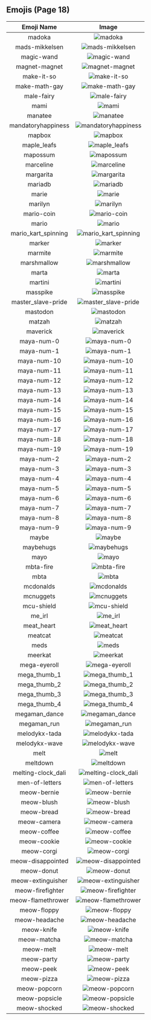 
  ## Emojis (Page 18)
  |Emoji Name|Image|
  | :-: | :-: |
  |madoka| ![madoka](/emojis/lgbtintech/madoka.png)|
  |mads-mikkelsen| ![mads-mikkelsen](/emojis/lgbtintech/mads-mikkelsen.jpg)|
  |magic-wand| ![magic-wand](/emojis/lgbtintech/magic-wand.png)|
  |magnet-magnet| ![magnet-magnet](/emojis/lgbtintech/magnet-magnet.png)|
  |make-it-so| ![make-it-so](/emojis/lgbtintech/make-it-so.gif)|
  |make-math-gay| ![make-math-gay](/emojis/lgbtintech/make-math-gay.png)|
  |male-fairy| ![male-fairy](/emojis/lgbtintech/male-fairy.png)|
  |mami| ![mami](/emojis/lgbtintech/mami.png)|
  |manatee| ![manatee](/emojis/lgbtintech/manatee.jpg)|
  |mandatoryhappiness| ![mandatoryhappiness](/emojis/lgbtintech/mandatoryhappiness.jpg)|
  |mapbox| ![mapbox](/emojis/lgbtintech/mapbox.png)|
  |maple_leafs| ![maple_leafs](/emojis/lgbtintech/maple_leafs.png)|
  |mapossum| ![mapossum](/emojis/lgbtintech/mapossum.png)|
  |marceline| ![marceline](/emojis/lgbtintech/marceline.jpg)|
  |margarita| ![margarita](/emojis/lgbtintech/margarita.png)|
  |mariadb| ![mariadb](/emojis/lgbtintech/mariadb.png)|
  |marie| ![marie](/emojis/lgbtintech/marie.png)|
  |marilyn| ![marilyn](/emojis/lgbtintech/marilyn.jpg)|
  |mario-coin| ![mario-coin](/emojis/lgbtintech/mario-coin.png)|
  |mario| ![mario](/emojis/lgbtintech/mario.png)|
  |mario_kart_spinning| ![mario_kart_spinning](/emojis/lgbtintech/mario_kart_spinning.gif)|
  |marker| ![marker](/emojis/lgbtintech/marker.png)|
  |marmite| ![marmite](/emojis/lgbtintech/marmite.png)|
  |marshmallow| ![marshmallow](/emojis/lgbtintech/marshmallow.png)|
  |marta| ![marta](/emojis/lgbtintech/marta.png)|
  |martini| ![martini](/emojis/lgbtintech/martini.png)|
  |masspike| ![masspike](/emojis/lgbtintech/masspike.jpg)|
  |master_slave-pride| ![master_slave-pride](/emojis/lgbtintech/master_slave-pride.png)|
  |mastodon| ![mastodon](/emojis/lgbtintech/mastodon.png)|
  |matzah| ![matzah](/emojis/lgbtintech/matzah.png)|
  |maverick| ![maverick](/emojis/lgbtintech/maverick.png)|
  |maya-num-0| ![maya-num-0](/emojis/lgbtintech/maya-num-0.png)|
  |maya-num-1| ![maya-num-1](/emojis/lgbtintech/maya-num-1.png)|
  |maya-num-10| ![maya-num-10](/emojis/lgbtintech/maya-num-10.png)|
  |maya-num-11| ![maya-num-11](/emojis/lgbtintech/maya-num-11.png)|
  |maya-num-12| ![maya-num-12](/emojis/lgbtintech/maya-num-12.png)|
  |maya-num-13| ![maya-num-13](/emojis/lgbtintech/maya-num-13.png)|
  |maya-num-14| ![maya-num-14](/emojis/lgbtintech/maya-num-14.png)|
  |maya-num-15| ![maya-num-15](/emojis/lgbtintech/maya-num-15.png)|
  |maya-num-16| ![maya-num-16](/emojis/lgbtintech/maya-num-16.png)|
  |maya-num-17| ![maya-num-17](/emojis/lgbtintech/maya-num-17.png)|
  |maya-num-18| ![maya-num-18](/emojis/lgbtintech/maya-num-18.png)|
  |maya-num-19| ![maya-num-19](/emojis/lgbtintech/maya-num-19.png)|
  |maya-num-2| ![maya-num-2](/emojis/lgbtintech/maya-num-2.png)|
  |maya-num-3| ![maya-num-3](/emojis/lgbtintech/maya-num-3.png)|
  |maya-num-4| ![maya-num-4](/emojis/lgbtintech/maya-num-4.png)|
  |maya-num-5| ![maya-num-5](/emojis/lgbtintech/maya-num-5.png)|
  |maya-num-6| ![maya-num-6](/emojis/lgbtintech/maya-num-6.png)|
  |maya-num-7| ![maya-num-7](/emojis/lgbtintech/maya-num-7.png)|
  |maya-num-8| ![maya-num-8](/emojis/lgbtintech/maya-num-8.png)|
  |maya-num-9| ![maya-num-9](/emojis/lgbtintech/maya-num-9.png)|
  |maybe| ![maybe](/emojis/lgbtintech/maybe.png)|
  |maybehugs| ![maybehugs](/emojis/lgbtintech/maybehugs.png)|
  |mayo| ![mayo](/emojis/lgbtintech/mayo.png)|
  |mbta-fire| ![mbta-fire](/emojis/lgbtintech/mbta-fire.png)|
  |mbta| ![mbta](/emojis/lgbtintech/mbta.png)|
  |mcdonalds| ![mcdonalds](/emojis/lgbtintech/mcdonalds.png)|
  |mcnuggets| ![mcnuggets](/emojis/lgbtintech/mcnuggets.jpg)|
  |mcu-shield| ![mcu-shield](/emojis/lgbtintech/mcu-shield.png)|
  |me_irl| ![me_irl](/emojis/lgbtintech/me_irl.png)|
  |meat_heart| ![meat_heart](/emojis/lgbtintech/meat_heart.png)|
  |meatcat| ![meatcat](/emojis/lgbtintech/meatcat.png)|
  |meds| ![meds](/emojis/lgbtintech/meds.png)|
  |meerkat| ![meerkat](/emojis/lgbtintech/meerkat.png)|
  |mega-eyeroll| ![mega-eyeroll](/emojis/lgbtintech/mega-eyeroll.gif)|
  |mega_thumb_1| ![mega_thumb_1](/emojis/lgbtintech/mega_thumb_1.png)|
  |mega_thumb_2| ![mega_thumb_2](/emojis/lgbtintech/mega_thumb_2.png)|
  |mega_thumb_3| ![mega_thumb_3](/emojis/lgbtintech/mega_thumb_3.png)|
  |mega_thumb_4| ![mega_thumb_4](/emojis/lgbtintech/mega_thumb_4.png)|
  |megaman_dance| ![megaman_dance](/emojis/lgbtintech/megaman_dance.gif)|
  |megaman_run| ![megaman_run](/emojis/lgbtintech/megaman_run.gif)|
  |melodykx-tada| ![melodykx-tada](/emojis/lgbtintech/melodykx-tada.png)|
  |melodykx-wave| ![melodykx-wave](/emojis/lgbtintech/melodykx-wave.png)|
  |melt| ![melt](/emojis/lgbtintech/melt.gif)|
  |meltdown| ![meltdown](/emojis/lgbtintech/meltdown.png)|
  |melting-clock_dali| ![melting-clock_dali](/emojis/lgbtintech/melting-clock_dali.png)|
  |men-of-letters| ![men-of-letters](/emojis/lgbtintech/men-of-letters.png)|
  |meow-bernie| ![meow-bernie](/emojis/lgbtintech/meow-bernie.png)|
  |meow-blush| ![meow-blush](/emojis/lgbtintech/meow-blush.png)|
  |meow-bread| ![meow-bread](/emojis/lgbtintech/meow-bread.png)|
  |meow-camera| ![meow-camera](/emojis/lgbtintech/meow-camera.png)|
  |meow-coffee| ![meow-coffee](/emojis/lgbtintech/meow-coffee.png)|
  |meow-cookie| ![meow-cookie](/emojis/lgbtintech/meow-cookie.png)|
  |meow-corgi| ![meow-corgi](/emojis/lgbtintech/meow-corgi.png)|
  |meow-disappointed| ![meow-disappointed](/emojis/lgbtintech/meow-disappointed.png)|
  |meow-donut| ![meow-donut](/emojis/lgbtintech/meow-donut.png)|
  |meow-extinguisher| ![meow-extinguisher](/emojis/lgbtintech/meow-extinguisher.png)|
  |meow-firefighter| ![meow-firefighter](/emojis/lgbtintech/meow-firefighter.png)|
  |meow-flamethrower| ![meow-flamethrower](/emojis/lgbtintech/meow-flamethrower.png)|
  |meow-floppy| ![meow-floppy](/emojis/lgbtintech/meow-floppy.png)|
  |meow-headache| ![meow-headache](/emojis/lgbtintech/meow-headache.png)|
  |meow-knife| ![meow-knife](/emojis/lgbtintech/meow-knife.png)|
  |meow-matcha| ![meow-matcha](/emojis/lgbtintech/meow-matcha.png)|
  |meow-melt| ![meow-melt](/emojis/lgbtintech/meow-melt.png)|
  |meow-party| ![meow-party](/emojis/lgbtintech/meow-party.gif)|
  |meow-peek| ![meow-peek](/emojis/lgbtintech/meow-peek.png)|
  |meow-pizza| ![meow-pizza](/emojis/lgbtintech/meow-pizza.png)|
  |meow-popcorn| ![meow-popcorn](/emojis/lgbtintech/meow-popcorn.gif)|
  |meow-popsicle| ![meow-popsicle](/emojis/lgbtintech/meow-popsicle.png)|
  |meow-shocked| ![meow-shocked](/emojis/lgbtintech/meow-shocked.png)|
  